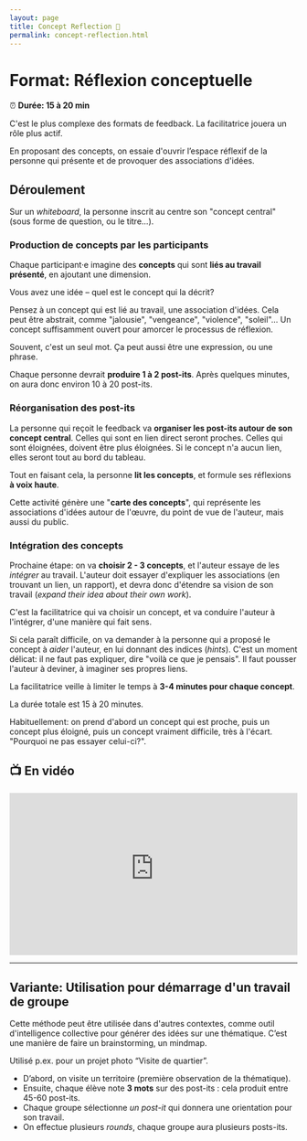 ```yaml
---
layout: page
title: Concept Reflection 🧠
permalink: concept-reflection.html
---
```


# Format: Réflexion conceptuelle

⏰ **Durée: 15 à 20 min**

C'est le plus complexe des formats de feedback. La facilitatrice jouera un rôle plus actif. 

En proposant des concepts, on essaie d'ouvrir l’espace réflexif de la personne qui présente et de provoquer des associations d'idées.

## Déroulement

Sur un *whiteboard*, la personne inscrit au centre son "concept central" (sous forme de question, ou le titre...).

### Production de concepts par les participants

Chaque participant·e imagine des **concepts** qui sont **liés au travail présenté**, en ajoutant une dimension.

Vous avez une idée – quel est le concept qui la décrit?

Pensez à un concept qui est lié au travail, une association d'idées. Cela peut être abstrait, comme "jalousie", "vengeance", "violence", "soleil"... Un concept suffisamment ouvert pour amorcer le processus de réflexion. 

Souvent, c'est un seul mot. Ça peut aussi être une expression, ou une phrase.

Chaque personne devrait **produire 1 à 2 post-its**. Après quelques minutes, on aura donc environ 10 à 20 post-its.

### Réorganisation des post-its

La personne qui reçoit le feedback va **organiser les post-its autour de son concept central**. Celles qui sont en lien direct seront proches. Celles qui sont éloignées, doivent être plus éloignées. Si le concept n'a aucun lien, elles seront tout au bord du tableau.

Tout en faisant cela, la personne **lit les concepts**, et formule ses réflexions **à voix haute**.

Cette activité génère une "**carte des concepts**", qui représente les associations d'idées autour de l'œuvre, du point de vue de l'auteur, mais aussi du public.

### Intégration des concepts

Prochaine étape: on va **choisir 2 - 3 concepts**, et l'auteur essaye de les *intégrer* au travail. L'auteur doit essayer d'expliquer les associations (en trouvant un lien, un rapport), et devra donc d'étendre sa vision de son travail (*expand their idea about their own work*). 

C'est la facilitatrice qui va choisir un concept, et va conduire l'auteur à l'intégrer, d'une manière qui fait sens.

Si cela paraît difficile, on va demander à la personne qui a proposé le concept à *aider* l'auteur, en lui donnant des indices (*hints*). C'est un moment délicat: il ne faut pas expliquer, dire "voilà ce que je pensais". Il faut pousser l'auteur à deviner, à imaginer ses propres liens.

La facilitatrice veille à limiter le temps à **3-4 minutes pour chaque concept**.

La durée totale est 15 à 20 minutes.

Habituellement: on prend d'abord un concept qui est proche, puis un concept plus éloigné, puis un concept vraiment difficile, très à l'écart. "Pourquoi ne pas essayer celui-ci?".


## 📺 En vidéo 

<iframe width="100%" style="aspect-ratio: 16 / 9;" src="https://www.youtube-nocookie.com/embed/wkYt8cibkII" title="YouTube video player" frameborder="0" allow="accelerometer; autoplay; clipboard-write; encrypted-media; gyroscope; picture-in-picture" allowfullscreen></iframe>

---

## Variante: Utilisation pour démarrage d'un travail de groupe

Cette méthode peut être utilisée dans d'autres contextes, comme outil d'intelligence collective pour générer des idées sur une thématique. C’est une manière de faire un brainstorming, un mindmap.

Utilisé p.ex. pour un projet photo “Visite de quartier”. 

- D’abord, on visite un territoire (première observation de la thématique).
- Ensuite, chaque élève note **3 mots** sur des post-its : cela produit entre 45-60 post-its.
- Chaque groupe sélectionne *un post-it* qui donnera une orientation pour son travail.
- On effectue plusieurs *rounds*, chaque groupe aura plusieurs posts-its.
